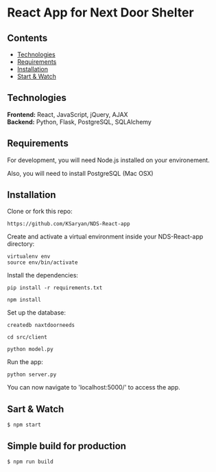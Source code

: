 # React App for Next Door Shelter


## Contents
* [Technologies](#technologies)
* [Requirements](#requirements)
* [Installation](#installation)
* [Start & Watch](#start)

## <a name="technologies"></a>Technologies
<b>Frontend:</b> React, JavaScript, jQuery, AJAX<br/>
<b>Backend:</b> Python, Flask, PostgreSQL, SQLAlchemy<br/>


## <a name="requirements"></a>Requirements

For development, you will need Node.js installed on your environement.

Also, you will need to install PostgreSQL (Mac OSX)


## <a name="installation"></a>Installation

Clone or fork this repo:

```
https://github.com/KSaryan/NDS-React-app
```

Create and activate a virtual environment inside your NDS-React-app directory:

```
virtualenv env
source env/bin/activate
```

Install the dependencies:

```
pip install -r requirements.txt
```
```
npm install
```

Set up the database:
```
createdb naxtdoorneeds
```
```
cd src/client
```
```
python model.py
```


Run the app:

```
python server.py
```

You can now navigate to 'localhost:5000/' to access the app.


## <a name="start"></a>Sart & Watch

    $ npm start

## Simple build for production

    $ npm run build
